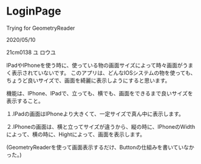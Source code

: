 # LoginPage
Trying for GeometryReader

2020/05/10

21cm0138 ユ ロウユ

IPadやIPhoneを使う時に、使っている物の画面サイズによって時々画面がうまく表示されていないです。
このアプリは、どんなIOSシステムの物を使っても、ちょうど良いサイズで、画面を綺麗に表示しようにすると思います。

機能は、IPhone、IPadで、立っても、横でも、画面をできるまで良いサイズを表示すること。

１.IPadの画面はIPhoneより大きくて、一定サイズで真ん中に表示します。

２.IPhoneの画面は、横と立ってサイズが違うから、縦の時に、IPhoneのWidthによって、横の時に、Hightによって、画面を表示します。

(GeometryReaderを使って画面表示するだけ、Buttonの仕組みを書いていなかった。)
